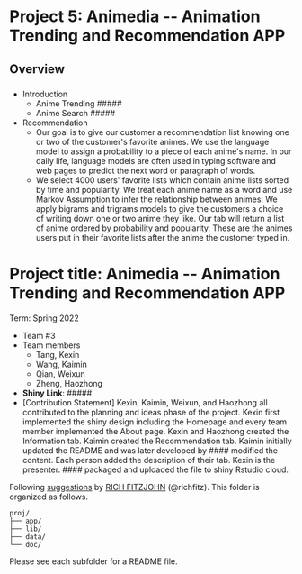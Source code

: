 # Project 5: Animedia -- Animation Trending and Recommendation APP

## Overview
#####



- Introduction
	+ Anime Trending #####
	+ Anime Search #####
- Recommendation
	+ Our goal is to give our customer a recommendation list knowing one or two of the customer's favorite animes. We use the language model to assign a probability to a piece of each anime's name. In our daily life, language models are often used in typing software and web pages to predict the next word or paragraph of words. 
	+ We select 4000 users' favorite lists which contain anime lists sorted by time and popularity. We treat each anime name as a word and use Markov Assumption to infer the relationship between animes. We apply bigrams and trigrams models to give the customers a choice of writing down one or two anime they like. Our tab will return a list of anime ordered by probability and popularity. These are the animes users put in their favorite lists after the anime the customer typed in.   



# Project title: Animedia -- Animation Trending and Recommendation APP
Term: Spring 2022
+ Team #3
+ Team members
    + Tang, Kexin
    + Wang, Kaimin
    + Qian, Weixun
    + Zheng, Haozhong
+ **Shiny Link**: #####
+ [Contribution Statement] Kexin, Kaimin, Weixun, and Haozhong all contributed to the planning and ideas phase of the project. Kexin first implemented the shiny design including the Homepage and every team member implemented the About page. Kexin and Haozhong created the Information tab. Kaimin created the Recommendation tab. Kaimin initially updated the README and was later developed by #### modified the content. Each person added the description of their tab. Kexin is the presenter. #### packaged and uploaded the file to shiny Rstudio cloud. 

Following [suggestions](http://nicercode.github.io/blog/2013-04-05-projects/) by [RICH FITZJOHN](http://nicercode.github.io/about/#Team) (@richfitz). This folder is organized as follows.

```
proj/
├── app/
├── lib/
├── data/
└── doc/
```

Please see each subfolder for a README file.
